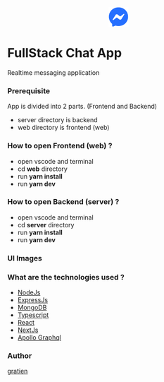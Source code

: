 <p align="center">
<img src="https://raw.githubusercontent.com/itsgratien/fullstack-chat-app/main/web/public/logo-c.png"/>
</p>

# FullStack Chat App
Realtime messaging application

### Prerequisite
App is divided into 2 parts. (Frontend and Backend)

- server directory is backend
- web directory is frontend (web)

### How to open Frontend (web) ?
- open vscode and terminal
- cd **web** directory
- run **yarn install** 
- run **yarn dev**

### How to open Backend (server) ?
- open vscode and terminal
- cd **server** directory
- run **yarn install** 
- run **yarn dev**

### UI Images
<p>
</p>

### What are the technologies used ?
- [NodeJs](https://nodejs.org)
- [ExpressJs](https://expressjs.com/)
- [MongoDB](https://www.mongodb.com/)
- [Typescript](https://www.typescriptlang.org/)
- [React](https://reactjs.org/)
- [NextJs](https://nextjs.org/)
- [Apollo Graphql](https://www.apollographql.com/)

### Author
[gratien](https://github.com/itsgratien)